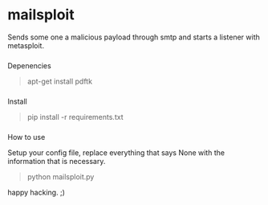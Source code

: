 # mailsploit
Sends some one a malicious payload through smtp and starts a listener with metasploit.

###

Depenencies

> apt-get install pdftk

###

Install

> pip install -r requirements.txt

###

How to use

Setup your config file, replace everything that says None with the information that is necessary.

> python mailsploit.py


happy hacking. ;)

